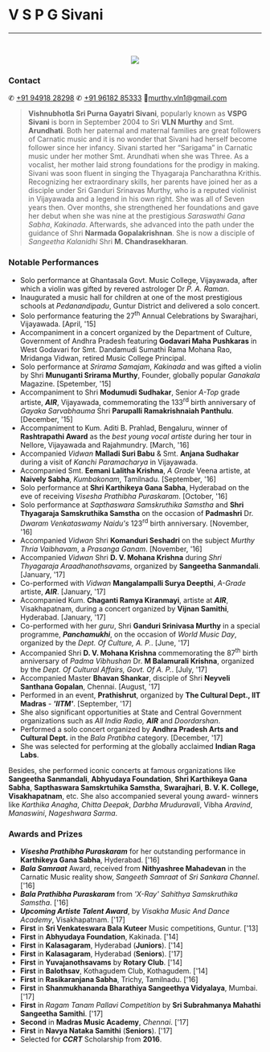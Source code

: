 ﻿
# V S P G Sivani
---
 <div style="text-align:center"><img src ="https://github.com/vspgs/vspgs.github.io/raw/master/images/20140316185458%20(2).JPG" /></div>

### Contact 
✆ [+91 94918 28298](tel:+919491828298)
✆ [+91 96182 85333](tel:+919618285333)
📧[murthy.vln1@gmail.com](mailto:murthy.vln1@gmail.com)
> **Vishnubhotla Sri Purna Gayatri Sivani**, popularly known as **VSPG Sivani** is born in September 2004 to Sri **VLN Murthy** and Smt. **Arundhati**. Both her paternal and maternal families are great followers of Carnatic music and it is no wonder that Sivani had herself become follower since her infancy. Sivani started her “Sarigama” in Carnatic music under her mother Smt. Arundhati when she was Three. As a vocalist, her mother laid strong foundations for the prodigy in making. Sivani was soon fluent in singing the Thyagaraja Pancharathna Krithis. Recognizing her extraordinary skills, her parents have joined her as a disciple under Sri Ganduri Srinavas Murthy, who is a reputed violinist in Vijayawada and a legend in his own right. She was all of Seven years then. Over months, she strengthened her foundations and gave her debut when she was nine at the prestigious _Saraswathi Gana Sabha_, _Kakinada_. Afterwards, she advanced into the path under the guidance of Shri **Narmada Gopalakrishnan**. She is now a disciple of *Sangeetha Kalanidhi* Shri **M. Chandrasekharan**.

### Notable Performances
- Solo performance at Ghantasala Govt. Music College, Vijayawada, after which a violin was gifted by revered astrologer Dr _P. A. Raman_.
- Inaugurated a music hall for children at one of the most prestigious schools at *Pedanandipadu*, Guntur District and delivered a solo concert.
- Solo performance featuring the 27<sup>th</sup> Annual Celebrations by Swarajhari, Vijayawada. [April, '15]
- Accompaniment in a concert organized by the Department of Culture, Government of Andhra Pradesh featuring **Godavari Maha Pushkaras** in West Godavari for Smt. Dandamudi Sumathi Rama Mohana Rao, Mridanga Vidwan, retired Music College Principal. 
- Solo performance at *Srirama Samajam*, *Kakinada* and was gifted a violin by Shri **Munuganti Srirama Murthy**, Founder, globally popular *Ganakala* Magazine. [Spetember, '15]
- Accompaniment to Shri **Modumudi Sudhakar**, Senior *A-Top* grade artiste, ***AIR***, Vijayawada, commemorating the 133<sup>rd</sup> birth anniversary of *Gayaka Sarvabhauma* Shri **Parupalli Ramakrishnaiah Panthulu**. [December, '15]
- Accompaniment to Kum. Aditi B. Prahlad, Bengaluru, winner of **Rashtrapathi Award** as the _best young vocal artiste_ during her tour in Nellore, Vijayawada and Rajahmundry. [March, '16]
- Accompanied _Vidwan_ **Malladi Suri Babu** & Smt. **Anjana Sudhakar** during a visit of _Kanchi Paramacharya_ in Vijayawada.
- Accompanied Smt. **Eemani Lalitha Krishna**, _A Grade_ Veena artiste, at **Naively Sabha**, _Kumbakonam_, Tamilnadu. [September, '16]
- Solo performance at **Shri Karthikeya Gana Sabha**, Hyderabad on the eve of receiving _Visesha Prathibha Puraskaram_. [October, '16]
- Solo performance at _Sapthaswara Samskruthika Samstha_ and **Shri Thyagaraja Samskruthika Samstha** on the occasion of **Padmashri** Dr. _Dwaram Venkataswamy Naidu's_ 123<sup>rd</sup> birth anniversary. [November, '16]
- Accompanied _Vidwan_ Shri **Komanduri Seshadri** on the subject _Murthy Thria Vaibhavam_, a *Prasanga Ganam*. [November, '16]
- Accompanied *Vidwan* Shri **D. V. Mohana Krishna** during *Shri Thyagaraja Araadhanothsavams*, organized by **Sangeetha Sanmandali**. [January, '17]
- Co-performed with *Vidwan* **Mangalampalli Surya Deepthi**, *A-Grade* artiste, ***AIR***. [January, '17]
- Accompanied Kum. **Chaganti Ramya Kiranmayi**, artiste at ***AIR***, Visakhapatnam, during a concert organized by **Vijnan Samithi**, Hyderabad. [January, '17]
- Co-performed with her *guru*, Shri **Ganduri Srinivasa Murthy** in a special programme, ***Panchamukhi***, on the occasion of *World Music Day*, organized by the _Dept. Of Culture, A. P._. [June, '17]
- Accompanied Shri **D. V. Mohana Krishna** commemorating the 87<sup>th</sup> birth anniversary of *Padma Vibhushan* Dr. **M Balamurali Krishna**, organized by the *Dept. Of Cultural Affairs, Govt. Of A. P.*. [July, '17]
- Accompanied Master **Bhavan Shankar**, disciple of Shri **Neyveli Santhana Gopalan**, Chennai. [August, '17]
- Performed in an event, **Prathishrut**, organized by **The Cultural Dept., IIT Madras** - ***'IITM'***. [September, '17]
- She also significant opportunities at State and Central Government organizations such as _All India Radio, **AIR**_ and _Doordarshan_.
- Performed a solo concert organized by **Andhra Pradesh Arts and Cultural Dept.** in the _Bala Pratibha_ category. [December, '17]
- She was selected for performing at the globally acclaimed **Indian Raga Labs**.

Besides, she performed iconic concerts at famous organizations like **Sangeetha Sanmandali**, **Abhyudaya Foundation**, **Shri Karthikeya Gana Sabha**, **Sapthaswara Samskrtuhika Samstha**, **Swarajhari**, **B. V. K. College, Visakhapatnam**, etc. She also accompanied several young award- winners like _Karthika Anagha_, _Chitta Deepak_, _Darbha Mruduravali_, Vibha _Aravind_, _Manaswini_, _Nageshwara Sarma_.

### Awards and Prizes
- **_Visesha Prathibha Puraskaram_** for her outstanding performance in **Karthikeya Gana Sabha**, Hyderabad. ['16]
- **_Bala Samraat_** Award, received from **Nithyashree Mahadevan** in the Carnatic Music reality show, _Sangeeth Samraat_ of _Sri Sankara Channel_. ['16]
- **_Bala Prathibha Puraskaram_** from _'X-Ray' Sahithya Samskruthika Samstha_. ['16]
- **_Upcoming Artiste Talent Award_**, by _Visakha Music And Dance Academy_, Visakhapatnam. ['17]
- **First** in **Sri Venkateswara Bala Kuteer** Music competitions, Guntur. ['13]
- **First** in **Abhyudaya Foundation**, Kakinada. ['14]
- **First** in **Kalasagaram**, Hyderabad (**Juniors**). ['14]
- **First** in **Kalasagaram**, Hyderabad (**Seniors**). ['17]
- **First** in **Yuvajanothsavams** by **Rotary Club**. ['14]
- **First** in **Balothsav**, Kothagudem Club, Kothagudem. ['14]
- **First** in **Rasikaranjana Sabha**, Trichy, Tamilnadu. ['16]
- **First** in **Shanmukhananda Bharathiya Sangeethya Vidyalaya**, Mumbai. ['17]
- **First** in _Ragam Tanam Pallavi Competition_ by **Sri Subrahmanya Mahathi Sangeetha Samithi**. ['17]
- **Second** in **Madras Music Academy**, *Chennai*. ['17]
- **First** in **Navya Nataka Samithi** (**Seniors**). ['17]
- Selected for **_CCRT_** Scholarship from **2016**.
